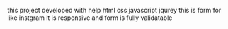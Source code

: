 this  project developed with help html css javascript jqurey
  this is form for like instgram 
  it is responsive and form is  fully validatable 
